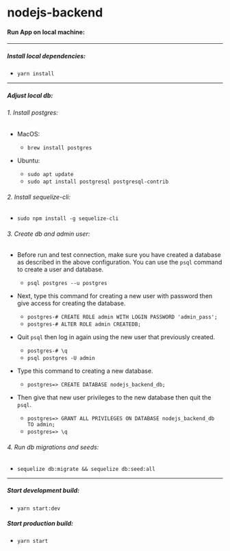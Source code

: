 # nodejs-backend

#### Run App on local machine:

------------

##### Install local dependencies:
- `yarn install`

------------

##### Adjust local db:
###### 1.  Install postgres:
 - MacOS:
   - `brew install postgres`

- Ubuntu:
  - `sudo apt update`
  - `sudo apt install postgresql postgresql-contrib`

###### 2. Install sequelize-cli:
- `sudo npm install -g sequelize-cli`

###### 3. Create db and admin user:
 - Before run and test connection, make sure you have created a database as described in the above configuration. You can use the `psql` command to create a user and database.
   - `psql postgres --u postgres`

- Next, type this command for creating a new user with password then give access for creating the database.
  - `postgres-# CREATE ROLE admin WITH LOGIN PASSWORD 'admin_pass';`
  - `postgres-# ALTER ROLE admin CREATEDB;`

- Quit `psql` then log in again using the new user that previously created.
  - `postgres-# \q`
  - `psql postgres -U admin`

- Type this command to creating a new database.
  - `postgres=> CREATE DATABASE nodejs_backend_db;`

- Then give that new user privileges to the new database then quit the `psql`.
  - `postgres=> GRANT ALL PRIVILEGES ON DATABASE nodejs_backend_db TO admin;`
  - `postgres=> \q`

###### 4. Run db migrations and seeds:
 - `sequelize db:migrate && sequelize db:seed:all`
 
 ------------
 
 ##### Start development build:
 - `yarn start:dev`
 
 ##### Start production build:
 - `yarn start`